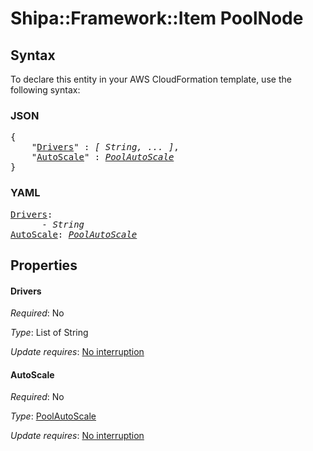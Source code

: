 # Shipa::Framework::Item PoolNode

## Syntax

To declare this entity in your AWS CloudFormation template, use the following syntax:

### JSON

<pre>
{
    "<a href="#drivers" title="Drivers">Drivers</a>" : <i>[ String, ... ]</i>,
    "<a href="#autoscale" title="AutoScale">AutoScale</a>" : <i><a href="poolautoscale.md">PoolAutoScale</a></i>
}
</pre>

### YAML

<pre>
<a href="#drivers" title="Drivers">Drivers</a>: <i>
      - String</i>
<a href="#autoscale" title="AutoScale">AutoScale</a>: <i><a href="poolautoscale.md">PoolAutoScale</a></i>
</pre>

## Properties

#### Drivers

_Required_: No

_Type_: List of String

_Update requires_: [No interruption](https://docs.aws.amazon.com/AWSCloudFormation/latest/UserGuide/using-cfn-updating-stacks-update-behaviors.html#update-no-interrupt)

#### AutoScale

_Required_: No

_Type_: <a href="poolautoscale.md">PoolAutoScale</a>

_Update requires_: [No interruption](https://docs.aws.amazon.com/AWSCloudFormation/latest/UserGuide/using-cfn-updating-stacks-update-behaviors.html#update-no-interrupt)

